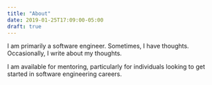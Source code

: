 ```yaml
---
title: "About"
date: 2019-01-25T17:09:00-05:00
draft: true
---
```

I am primarily a software engineer. Sometimes, I have thoughts. Occasionally, I write about my thoughts.

I am available for mentoring, particularly for individuals looking to get started in software engineering careers.
